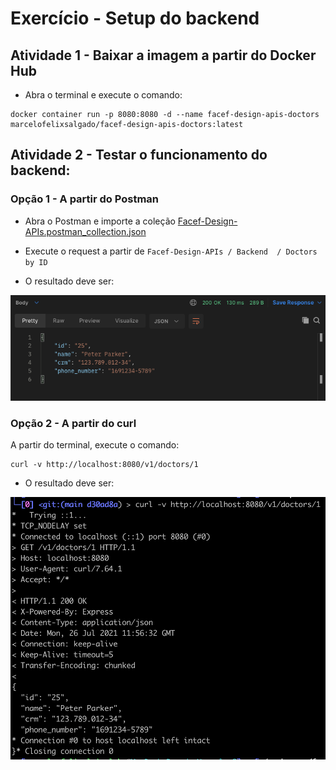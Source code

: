 # Exercício - Setup do backend

## Atividade 1 - Baixar a imagem a partir do Docker Hub

- Abra o terminal e execute o comando:
```
docker container run -p 8080:8080 -d --name facef-design-apis-doctors marcelofelixsalgado/facef-design-apis-doctors:latest
```

## Atividade 2 - Testar o funcionamento do backend:

### Opção 1 - A partir do Postman

- Abra o Postman e importe a coleção [Facef-Design-APIs.postman_collection.json](Facef-Design-APIs.postman_collection.json)

- Execute o request a partir de `Facef-Design-APIs / Backend  / Doctors by ID`

- O resultado deve ser:

![print_postman.png](print_postman.png)


### Opção 2 - A partir do curl

 A partir do terminal, execute o comando:
```
curl -v http://localhost:8080/v1/doctors/1
```

- O resultado deve ser:

![print_curl.png](print_curl.png)